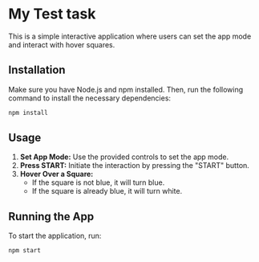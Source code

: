 # My Test task

This is a simple interactive application where users can set the app mode and interact with hover squares.

## Installation

Make sure you have Node.js and npm installed. Then, run the following command to install the necessary dependencies:

```bash
npm install
```

## Usage

1. **Set App Mode:** Use the provided controls to set the app mode.
2. **Press START:** Initiate the interaction by pressing the "START" button.
3. **Hover Over a Square:**
   - If the square is not blue, it will turn blue.
   - If the square is already blue, it will turn white.

## Running the App

To start the application, run:

```bash
npm start
```


